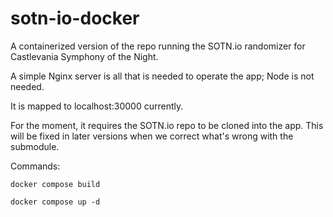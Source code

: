 # sotn-io-docker

A containerized version of the repo running the SOTN.io randomizer for Castlevania Symphony of the Night.

A simple Nginx server is all that is needed to operate the app; Node is not needed.

It is mapped to localhost:30000 currently.

For the moment, it requires the SOTN.io repo to be cloned into the app. This will be fixed in later versions when we correct what's wrong with the submodule.

Commands:

`docker compose build`

`docker compose up -d`
